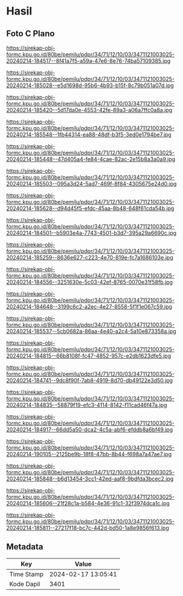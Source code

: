# Hasil

## Foto C Plano

https://sirekap-obj-formc.kpu.go.id/80be/pemilu/pdpr/34/71/12/10/03/3471121003025-20240214-184517--8f41a7f5-a59a-47e6-8e76-74ba57109385.jpg

https://sirekap-obj-formc.kpu.go.id/80be/pemilu/pdpr/34/71/12/10/03/3471121003025-20240214-185028--e5d1698d-95b6-4b93-b15f-8c79b051a07d.jpg

https://sirekap-obj-formc.kpu.go.id/80be/pemilu/pdpr/34/71/12/10/03/3471121003025-20240214-185420--5d17da0e-4553-42fe-89a3-a06a7ffc0a8a.jpg

https://sirekap-obj-formc.kpu.go.id/80be/pemilu/pdpr/34/71/12/10/03/3471121003025-20240214-185548--1fb44314-ea88-48df-b3f5-3ed0e1794be7.jpg

https://sirekap-obj-formc.kpu.go.id/80be/pemilu/pdpr/34/71/12/10/03/3471121003025-20240214-185448--47d405a4-fe84-4cae-82ac-2e15b8a3a0a9.jpg

https://sirekap-obj-formc.kpu.go.id/80be/pemilu/pdpr/34/71/12/10/03/3471121003025-20240214-185503--095a3d24-5ad7-469f-8f84-4305675e24d0.jpg

https://sirekap-obj-formc.kpu.go.id/80be/pemilu/pdpr/34/71/12/10/03/3471121003025-20240214-185628--d94d45f5-efdc-45aa-8b48-648f61cda54b.jpg

https://sirekap-obj-formc.kpu.go.id/80be/pemilu/pdpr/34/71/12/10/03/3471121003025-20240214-184501--b5903e4a-7743-4501-b3d7-395a29a6690c.jpg

https://sirekap-obj-formc.kpu.go.id/80be/pemilu/pdpr/34/71/12/10/03/3471121003025-20240214-185259--8636e627-c223-4e70-819e-fc7a1686103e.jpg

https://sirekap-obj-formc.kpu.go.id/80be/pemilu/pdpr/34/71/12/10/03/3471121003025-20240214-184556--3251630e-5c03-42ef-8765-0070e31f58fb.jpg

https://sirekap-obj-formc.kpu.go.id/80be/pemilu/pdpr/34/71/12/10/03/3471121003025-20240214-184648--3199c6c2-a2ec-4e27-8558-5f1f1e067c59.jpg

https://sirekap-obj-formc.kpu.go.id/80be/pemilu/pdpr/34/71/12/10/03/3471121003025-20240214-185537--5cb0682a-86aa-4e40-a2c4-5a10e873358a.jpg

https://sirekap-obj-formc.kpu.go.id/80be/pemilu/pdpr/34/71/12/10/03/3471121003025-20240214-184815--66b8108f-fc47-4852-957c-e2db1623dfe5.jpg

https://sirekap-obj-formc.kpu.go.id/80be/pemilu/pdpr/34/71/12/10/03/3471121003025-20240214-184741--9dc8f90f-7ab8-4919-8d70-db49122e3d50.jpg

https://sirekap-obj-formc.kpu.go.id/80be/pemilu/pdpr/34/71/12/10/03/3471121003025-20240214-184835--58879f19-efc3-4114-8142-f11cad46f47a.jpg

https://sirekap-obj-formc.kpu.go.id/80be/pemilu/pdpr/34/71/12/10/03/3471121003025-20240214-184917--66dd5a50-dca2-4c5a-abf6-efddb8a6bf49.jpg

https://sirekap-obj-formc.kpu.go.id/80be/pemilu/pdpr/34/71/12/10/03/3471121003025-20240214-190105--2125be9b-18f8-47bb-8b44-f698a7a47ae7.jpg

https://sirekap-obj-formc.kpu.go.id/80be/pemilu/pdpr/34/71/12/10/03/3471121003025-20240214-185848--b6d13454-3cc1-42ed-aaf8-9bdfda3bcec2.jpg

https://sirekap-obj-formc.kpu.go.id/80be/pemilu/pdpr/34/71/12/10/03/3471121003025-20240214-185606--21f28c1a-b584-4e36-91c1-32f3974dca1c.jpg

https://sirekap-obj-formc.kpu.go.id/80be/pemilu/pdpr/34/71/12/10/03/3471121003025-20240214-185811--27217f18-bc7c-442d-bd50-1a8e9856f613.jpg


## Metadata

| Key        | Value               |
| ---------- | ------------------- |
| Time Stamp | 2024-02-17 13:05:41 |
| Kode Dapil | 3401                |



